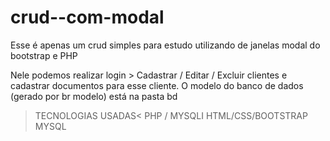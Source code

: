 # crud--com-modal
Esse é apenas um crud simples para estudo utilizando de janelas modal do bootstrap e PHP

Nele podemos realizar login > Cadastrar / Editar / Excluir clientes e cadastrar documentos para esse cliente. 
O modelo do banco de dados (gerado por br modelo) está na pasta bd 

> TECNOLOGIAS USADAS<
  PHP / MYSQLI
  HTML/CSS/BOOTSTRAP
  MYSQL
